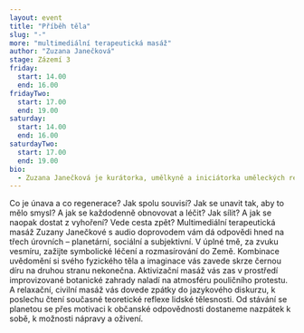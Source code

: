 ```yaml
---
layout: event
title: "Příběh těla"
slug: "-"
more: "multimediální terapeutická masáž"
author: "Zuzana Janečková"
stage: Zázemí 3
friday:
  start: 14.00
  end: 16.00
fridayTwo:
  start: 17.00
  end: 19.00
saturday:
  start: 14.00
  end: 16.00
saturdayTwo:
  start: 17.00
  end: 19.00
bio:
  - Zuzana Janečková je kurátorka, umělkyně a iniciátorka uměleckých rezidencí. Zajímá se o kolektivní sdílení, přírodu, udržitelnost a péči v umělecké a kurátorské praxi.
---
```


Co je únava a co regenerace? Jak spolu souvisí? Jak se unavit tak, aby to mělo smysl? A jak se každodenně obnovovat a léčit? Jak sílit? A jak se naopak dostat z vyhoření? Vede cesta zpět? Multimediální terapeutická masáž Zuzany Janečkové s audio doprovodem vám dá odpovědi hned na třech úrovních – planetární, sociální a subjektivní. V úplné tmě, za zvuku vesmíru, zažijte symbolické léčení a rozmasírování do Země. Kombinace uvědomění si svého fyzického těla a imaginace vás zavede skrze černou díru na druhou stranu nekonečna. Aktivizační masáž vás zas v prostředí improvizované botanické zahrady naladí na atmosféru pouličního protestu. A relaxační, civilní masáž vás dovede zpátky do jazykového diskurzu, k poslechu čtení současné teoretické reflexe lidské tělesnosti. Od stávání se planetou se přes motivaci k občanské odpovědnosti dostaneme nazpátek k sobě, k možnosti nápravy a oživení.

